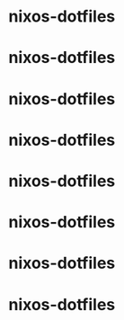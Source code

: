 # nixos-dotfiles
# nixos-dotfiles
# nixos-dotfiles
# nixos-dotfiles
# nixos-dotfiles
# nixos-dotfiles
# nixos-dotfiles
# nixos-dotfiles
